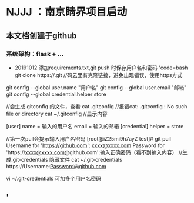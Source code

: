 # NJJJ ：南京睛界项目启动
##  本文档创建于github
### 系统架构：flask + ...

- 20191012 添加requirements.txt,git push 时保存用户名和密码
'code=bash
git clone https://.git  //码云里有克隆链接，避免出现错误，使用https方式

git config --global user.name "用户名"
git config --global user.email "邮箱"
git config --global credential.helper store

//会生成.gitconfig 的文件，查看
cat .gitconfig   //报错cat: .gitconfig : No such file or directory
cat ~/.gitconfig  //显示内容

[user]
        name = 输入的用户名
        email = 输入的邮箱
[credential]
        helper = store

//第一次pull会提示输入用户名密码
[root@iZ25mi9h7ayZ test]# git pull
Username for 'https://github.com': xxxx@xxxx.com
Password for 'https://xxxx@xxxx.com@github.com':输入正确密码（看不到输入内容）
//生成.git-credentials 隐藏文件
cat ~/.git-credentials
https://Username:Password@github.com

vi ~/.git-credentials
可加多个用户名密码

'
- 
